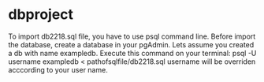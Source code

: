# dbproject

To import db2218.sql file, you have to use psql command line. Before import the database, create a database in your pgAdmin. Lets assume you created a db with name exampledb.
Execute this command on your terminal:
    psql -U username exampledb < pathofsqlfile/db2218.sql
username will be overriden acccording to your user name. 